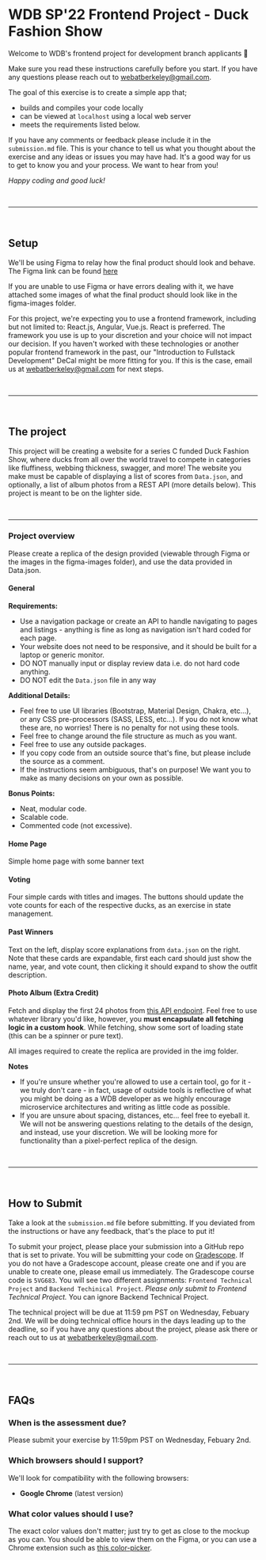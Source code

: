# WDB SP'22 Frontend Project - Duck Fashion Show

Welcome to WDB's frontend project for development branch applicants 👋

Make sure you read these instructions carefully before you start. If you have any questions please reach out to webatberkeley@gmail.com.

The goal of this exercise is to create a simple app that;

- builds and compiles your code locally
- can be viewed at `localhost` using a local web server
- meets the requirements listed below.

If you have any comments or feedback please include it in the `submission.md` file. This is your chance to tell us what you thought about the exercise and any ideas or issues you may have had. It's a good way for us to get to know you and your process. We want to hear from you!

_Happy coding and good luck!_

<br />

---

<br />

## Setup

We'll be using Figma to relay how the final product should look and behave. The Figma link can be found [here](https://www.figma.com/file/SILn3ZZ9NYpQTTyOlYdb4Q/%5BSP-'22-Frontend-Project%5D?node-id=0%3A1)

If you are unable to use Figma or have errors dealing with it, we have attached some images of what the final product should look like in the figma-images folder.

For this project, we're expecting you to use a frontend framework, including but not limited to: React.js, Angular, Vue.js. React is preferred. The framework you use is up to your discretion and your choice will not impact our decision. If you haven't worked with these technologies or another popular frontend framework in the past, our "Introduction to Fullstack Development" DeCal might be more fitting for you. If this is the case, email us at webatberkeley@gmail.com for next steps.

<br />

---

<br />

## The project

This project will be creating a website for a series C funded Duck Fashion Show, where ducks from all over the world travel to compete in categories like fluffiness, webbing thickness, swagger, and more! The website you make must be capable of displaying a list of scores from `Data.json`, and optionally, a list of album photos from a REST API (more details below). This project is meant to be on the lighter side.

<br />

---

### **Project overview**

Please create a replica of the design provided (viewable through Figma or the images in the figma-images folder), and use the data provided in Data.json.

#### General

**Requirements:**

- Use a navigation package or create an API to handle navigating to pages and listings - anything is fine as long as navigation isn't hard coded for each page.
- Your website does not need to be responsive, and it should be built for a laptop or generic monitor.
- DO NOT manually input or display review data i.e. do not hard code anything.
- DO NOT edit the `Data.json` file in any way

**Additional Details:**

- Feel free to use UI libraries (Bootstrap, Material Design, Chakra, etc...), or any CSS pre-processors (SASS, LESS, etc...). If you do not know what these are, no worries! There is no penalty for not using these tools.
- Feel free to change around the file structure as much as you want.
- Feel free to use any outside packages.
- If you copy code from an outside source that's fine, but please include the source as a comment.
- If the instructions seem ambiguous, that's on purpose! We want you to make as many decisions on your own as possible.

**Bonus Points:**

- Neat, modular code.
- Scalable code.
- Commented code (not excessive).

#### Home Page
Simple home page with some banner text

#### Voting
Four simple cards with titles and images. The buttons should update the vote counts for each of the respective ducks, as an exercise in state management.

#### Past Winners
Text on the left, display score explanations from `data.json` on the right. Note that these cards are expandable, first each card should just show the name, year, and vote count, then clicking it should expand to show the outfit description.

#### Photo Album (Extra Credit)
Fetch and display the first 24 photos from [this API endpoint](https://jsonplaceholder.typicode.com/photos). Feel free to use whatever library you'd like, however, you **must encapsulate all fetching logic in a custom hook**. While fetching, show some sort of loading state (this can be a spinner or pure text).

All images required to create the replica are provided in the img folder.

**Notes**

- If you're unsure whether you're allowed to use a certain tool, go for it - we truly don't care - in fact, usage of outside tools is reflective of what you might be doing as a WDB developer as we highly encourage microservice architectures and writing as little code as possible.
- If you are unsure about spacing, distances, etc... feel free to eyeball it. We will not be answering questions relating to the details of the design, and instead, use your discretion. We will be looking more for functionality than a pixel-perfect replica of the design.

<br />

---

<br />

## How to Submit

Take a look at the `submission.md` file before submitting. If you deviated from the instructions or have any feedback, that's the place to put it!

To submit your project, please place your submission into a GitHub repo that is set to private. You will be submitting your code on [Gradescope](https://www.gradescope.com/). If you do not have a Gradescope account, please create one and if you are unable to create one, please email us immediately. The Gradescope course code is `5VG683`. You will see two different assignments: `Frontend Technical Project` and `Backend Techinical Project`. _Please only submit to Frontend Technical Project._ You can ignore Backend Technical Project.

The technical project will be due at 11:59 pm PST on Wednesday, Febuary 2nd. We will be doing technical office hours in the days leading up to the deadline, so if you have any questions about the project, please ask there or reach out to us at webatberkeley@gmail.com. 

<br />

---

<br />

## FAQs

### **When is the assessment due?**

Please submit your exercise by 11:59pm PST on Wednesday, Febuary 2nd.

### **Which browsers should I support?**

We'll look for compatibility with the following browsers:

- **Google Chrome** (latest version)
 
### **What color values should I use?**

The exact color values don't matter; just try to get as close to the mockup as you can. You should be able to view them on the Figma, or you can use a Chrome extension such as <a href="https://chrome.google.com/webstore/detail/colorpick-eyedropper/ohcpnigalekghcmgcdcenkpelffpdolg?hl=en" target="_blank">this color-picker</a>.
